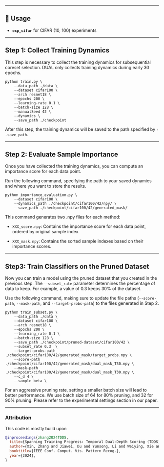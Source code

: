 
---
## 🚀 Usage  
- **`exp_cifar`** for CIFAR (10, 100) experiments  

---
## Step 1: Collect Training Dynamics

This step is necessary to collect the training dynamics for subsequential coreset selection. DUAL only collects training dynamics during early 30 epochs.

```
python train.py \
    --data_path ./data \
    --dataset cifar100 \
    --arch resnet18 \
    --epochs 200 \
    --learning-rate 0.1 \
    --batch-size 128 \
    --manualSeed 42 \
    --dynamics \
    --save_path ./checkpoint
```

After this step, the training dynamics will be saved to the path specified by `--save_path`.

---

## Step 2: Evaluate Sample Importance

Once you have collected the training dynamics, you can compute an importance score for each data point. 

Run the following command, specifying the path to your saved dynamics and where you want to store the results.

```
python importance_evaluation.py \
    --dataset cifar100 \
    --dynamics_path ./checkpoint/cifar100/42/npy/ \
    --save_path ./checkpoint/cifar100/42/generated_mask/
```
This command generates two .npy files for each method:

- `XXX_score.npy`: Contains the importance score for each data point, ordered by original sample index.

- `XXX_mask.npy`: Contains the sorted sample indexes based on their importance scores.


---

## Step3: Train Classifiers on the Pruned Dataset

Now you can train a model using the pruned dataset that you created in the previous step. The `--subset_rate` parameter determines the percentage of data to keep. For example, a value of 0.3 keeps 30% of the dataset.

Use the following command, making sure to update the file paths (`--score-path`, `--mask-path`, and `--target-probs-path`) to the files generated in Step 2.

```
python train_subset.py \
    --data_path ./data \
    --dataset cifar100 \
    --arch resnet18 \
    --epochs 200 \
    --learning_rate 0.1 \
    --batch-size 128 \
    --save_path ./checkpoint/pruned-dataset/cifar100/42 \
    --subset_rate 0.3  \
    --target-probs-path ./checkpoint/cifar100/42/generated_mask/target_probs.npy \
    --score-path ./checkpoint/cifar100/42/generated_mask/dual_mask_T30.npy \
    --mask-path ./checkpoint/cifar100/42/generated_mask/dual_mask_T30.npy \
    --c_d 4 \
    --sample beta \
```


For an aggressive pruning rate, setting a smaller batch size will lead to better performance. We use batch size of 64 for 80% pruning, and 32 for 90% pruning. Please refer to the experimental settings section in our paper.




---
### Attribution

This code is mostly build upon 
```bibtex
@inproceedings{zhang2024TDDS,
  title={Spanning Training Progress: Temporal Dual-Depth Scoring (TDDS) for Enhanced Dataset Pruning},
  author={Xin, Zhang and Jiawei, Du and Yunsong, Li and Weiying, Xie and Joey Tianyi Zhou},
  booktitle={IEEE Conf. Comput. Vis. Pattern Recog.},
  year={2024},
}
```
